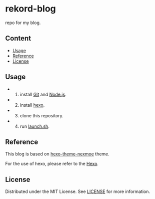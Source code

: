 # rekord-blog
repo for my blog.
## Content
- [Usage](#Usage)
- [Reference](#Reference)
- [License](#License)
## Usage
- 1. install [Git](http://git-scm.com/) and [Node.js](https://nodejs.org/en/).
- 2. install [hexo](https://hexo.io).
- 3. clone this repository.
- 4. run [launch.sh](launch.sh).
## Reference
This blog is based on [hexo-theme-nexmoe](https://github.com/theme-nexmoe/hexo-theme-nexmoe) theme.

For the use of hexo, please refer to the [Hexo](https://hexo.io/zh-cn/docs/).
## License
Distributed under the MIT License. See [LICENSE](LICENSE) for more information.
